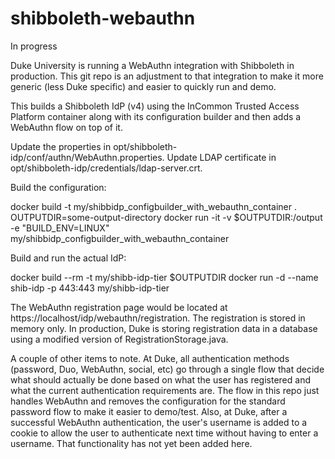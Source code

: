 # shibboleth-webauthn

In progress

Duke University is running a WebAuthn integration with Shibboleth in production.  This git repo is an adjustment to that integration to make it more generic (less Duke specific) and easier to quickly run and demo.

This builds a Shibboleth IdP (v4) using the InCommon Trusted Access Platform container along with its configuration builder and then adds a WebAuthn flow on top of it.

Update the properties in opt/shibboleth-idp/conf/authn/WebAuthn.properties.
Update LDAP certificate in opt/shibboleth-idp/credentials/ldap-server.crt.

Build the configuration:

docker build -t my/shibbidp_configbuilder_with_webauthn_container .
OUTPUTDIR=some-output-directory
docker run -it -v $OUTPUTDIR:/output -e "BUILD_ENV=LINUX" my/shibbidp_configbuilder_with_webauthn_container

Build and run the actual IdP:

docker build --rm -t my/shibb-idp-tier $OUTPUTDIR
docker run -d --name shib-idp -p 443:443 my/shibb-idp-tier

The WebAuthn registration page would be located at https://localhost/idp/webauthn/registration.  The registration is stored in memory only.  In production, Duke is storing registration data in a database using a modified version of RegistrationStorage.java.

A couple of other items to note.  At Duke, all authentication methods (password, Duo, WebAuthn, social, etc) go through a single flow that decide what should actually be done based on what the user has registered and what the current authentication requirements are.  The flow in this repo just handles WebAuthn and removes the configuration for the standard password flow to make it easier to demo/test.  Also, at Duke, after a successful WebAuthn authentication, the user's username is added to a cookie to allow the user to authenticate next time without having to enter a username.  That functionality has not yet been added here.
